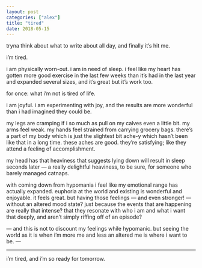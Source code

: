 ```yaml
---
layout: post
categories: ["alex"]
title: "tired"
date: 2018-05-15
---
```


tryna think about what to write about all day, and finally it’s hit me.

i’m tired.

i am physically worn-out. i am in need of sleep. i feel like my heart has gotten more
good exercise in the last few weeks than it’s had in the last year and expanded several sizes,
and it’s great but it’s work too.

for once: what i’m not is tired of life.

i am joyful. i am experimenting with joy, and the results are more wonderful than i
had imagined they could be.

my legs are cramping if i so much as pull on my calves even a little bit. my arms feel
weak. my hands feel strained from carrying grocery bags. there’s a part of my body which is
just the slightest bit ache-y which hasn’t been like that in a long time. these aches are good.
they’re satisfying; like they attend a feeling of accomplishment.

my head has that heaviness that suggests lying down will result in sleep seconds later
— a really delightful heaviness, to be sure, for someone who barely managed catnaps.

with coming down from hypomania i feel like my emotional range has actually
expanded. euphoria at the world and existing is wonderful and enjoyable. it feels great. but
having those feelings — and even stronger! — without an altered mood state? just because
the events that are happening are really that intense? that they resonate with who i am and
what i want that deeply, and aren’t simply riffing off of an episode?

— and this is not to discount my feelings while hypomanic. but seeing the world as it
is when i’m more me and less an altered me is where i want to be. —

---

i’m tired, and i’m so ready for tomorrow.
